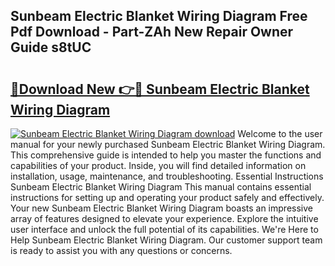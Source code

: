 ## Sunbeam Electric Blanket Wiring Diagram Free Pdf Download - Part-ZAh New Repair Owner Guide s8tUC

# <h2><a href="http://dfquv1.blite.top/?on=Sunbeam+Electric+Blanket+Wiring+Diagram">🔗Download New 👉🔴 Sunbeam Electric Blanket Wiring Diagram</a></h2>

[![Sunbeam Electric Blanket Wiring Diagram download](https://i.imgur.com/lujVjoI.png)](http://dfquv1.blite.top/?on=Sunbeam+Electric+Blanket+Wiring+Diagram)
Welcome to the user manual for your newly purchased Sunbeam Electric Blanket Wiring Diagram. This comprehensive guide is intended to help you master the functions and capabilities of your product. Inside, you will find detailed information on installation, usage, maintenance, and troubleshooting. Essential Instructions Sunbeam Electric Blanket Wiring Diagram This manual contains essential instructions for setting up and operating your product safely and effectively. Your new Sunbeam Electric Blanket Wiring Diagram boasts an impressive array of features designed to elevate your experience. Explore the intuitive user interface and unlock the full potential of its capabilities. We're Here to Help Sunbeam Electric Blanket Wiring Diagram. Our customer support team is ready to assist you with any questions or concerns.
